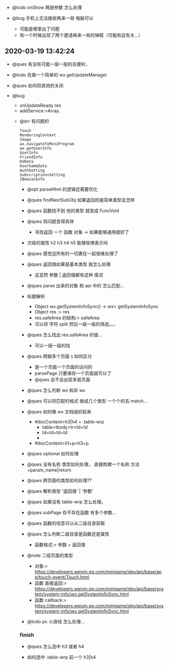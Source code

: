 -   @todo onShow 两层参数 怎么处理

-   @bug 手机上无法接收再来一局 电脑可以

    -   可能是哪里出了问题
    -   有一个时候出现了两个邀请再来一局的弹框（可能和这有关...）

## 2020-03-19 13:42:24

-   @ques 有没有可能一层一层的去便利..

-   @todo 先做一个简单的 wx.getUpdateManager

-   @ques 如何将其他的关闭

-   @bug

    -   onUpdateReady res
    -   addService:>Array.<Object>

-   @err 有问题的

```
Touch
RenderingContext
Image
wx.navigateToMiniProgram
wx.getUserInfo
UserInfo
FriendInfo
KVData
UserGameData
AuthSetting
SubscriptionsSetting
IBeaconInfo
```

-   @opt parseHtml 的逻辑还需要优化

-   @ques findNextSubObj 如果返回的是简单类型会怎样

-   @ques 函数找不到 他的类型 就变成 FuncVoid

-   @ques 将问题变得具体

    -   寻找返回 一个 函数 对象 -> 如果能够通用就好了

-   次级的属性 h2 h3 h4 h5 能够规律表示吗

-   @ques 感觉这所有的一切裹在一起很难处理了

-   @ques 返回值如果是基本类型 我怎么处理

    -   这显然 参数 | 返回值都有这种 情况

-   @ques parse 出来的对象 和 api 中的 怎么匹配...

-   标题解析

    -   Object wx.getSystemInfoSync() -> wx> getSystemInfoSync
    -   Object res :> res
    -   res.safeArea 的结构:> safeArea
    -   可以将 字符 split 然后一级一级的筛选。。。

-   @ques 怎么找出 res.safeArea 的值...

    -   可以一级一级的找

*   @ques 跨越多个页面 `$` 如何区分

    -   是一个页面一个页面的访问的
    -   parsePage 只要保存一个页面就可以了
    -   @ques 会不会出现多层页面

*   @ques 怎么判断 wx 和非 wx

*   @ques 可以将匹配的格式 做成几个类型 一个个的去 match...

-   @ques 如何像 wx 文档组织起来

    -   #docContent>h3|h4 + .table-wrp
        -   table>tbody>tr>td+td
        -   td+td+td+td
        -
    -   #docContent>h1+p>h3+p

*   @ques optional 如何处理

*   @ques 没有名称 类型如何处理， 直接构建一个名称 方法+param_name|return

-   @ques 跨页面的类型如何处理??

*   @ques 解析类型 '返回值' | '参数'

*   @ques 如果没有 table-wrp 怎么处理。

*   @ques subPage 存不存在函数 有多个参数...

*   @ques 函数的信息可以从二级目录获取

*   @ques 怎么判断二级目录是函数还是属性

    -   函数格式:> 参数 + 返回值

*   @note 二级页面的类型

    -   对象:> https://developers.weixin.qq.com/minigame/dev/api/base/app/touch-event/Touch.html
    -   函数 直接返回:> https://developers.weixin.qq.com/minigame/dev/api/base/system/system-info/wx.getSystemInfoSync.html
    -   函数 callback:> https://developers.weixin.qq.com/minigame/dev/api/base/system/system-info/wx.getSystemInfoSync.html

*   @todo pc 小游戏 怎么处理...

### finish

-   @ques 怎么选中 h3 或者 h4

-   如何选中 .table-wrp 前一个 h3|h4
